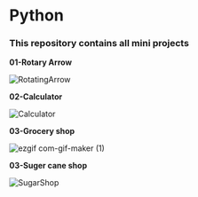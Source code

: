 # Python

### This repository contains all mini projects 
  **01-Rotary Arrow**
 
![RotatingArrow](https://user-images.githubusercontent.com/115734048/211103352-24278aa9-479e-4ce1-ab59-6940341f65cb.gif)
 
 
  **02-Calculator** 
  
![Calculator](https://user-images.githubusercontent.com/115734048/211109895-4c105c41-5414-477a-9f1b-0946eec6f4fc.gif)


  **03-Grocery shop** 
   
![ezgif com-gif-maker (1)](https://user-images.githubusercontent.com/115734048/213896971-1a3e2405-46c1-4b3c-b23e-28c603a58a2a.gif)
   

  **03-Suger cane shop** 

![SugarShop](https://user-images.githubusercontent.com/115734048/213588099-c50ac11b-223b-4e73-89e7-82e6373aeeb1.gif)
